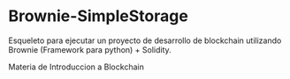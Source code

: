 # Brownie-SimpleStorage

Esqueleto para ejecutar un proyecto de desarrollo de blockchain utilizando Brownie (Framework para python) + Solidity.

Materia de Introduccion a Blockchain
